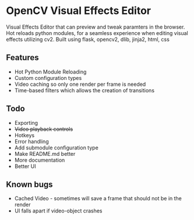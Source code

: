 OpenCV Visual Effects Editor
==========================

Visual Effects Editor that can preview and tweak paramters in the browser. Hot reloads python modules, for a seamless experience when editing
visual effects utilizing cv2. Built using flask, opencv2, dlib, jinja2, html, css

Features
------------
- Hot Python Module Reloading
- Custom configuration types
- Video caching so only one render per frame is needed
- Time-based filters which allows the creation of transitions


Todo
-------------
- Exporting
- ~~Video playback controls~~
- Hotkeys
- Error handling
- Add submodule configuration type
- Make README.md better
- More documentation
- Better UI


Known bugs
-------------
- Cached Video - sometimes will save a frame that should not be in the render
- UI falls apart if video-object crashes
